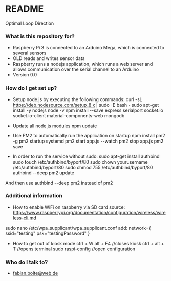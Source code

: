 # README #

Optimal Loop Direction

### What is this repository for? ###

* Raspberry Pi 3 is connected to an Arduino Mega, which is connected to several sensors
* OLD reads and writes sensor data
* Raspberry runs a nodejs application, which runs a web server and allows communication over the serial channel to an Arduino
* Version 0.0

### How do I get set up? ###

* Setup node.js by executing the following commands:
curl -sL https://deb.nodesource.com/setup_8.x | sudo -E bash -
sudo apt-get install -y nodejs
node -v
npm install --save express serialport socket.io socket.io-client material-components-web mongodb

* Update all node.js modules
npm update

* Use PM2 to automatically run the application on startup
npm install pm2 -g
pm2 startup systemd
pm2 start app.js --watch
pm2 stop app.js
pm2 save

* In order to run the service without sudo:
sudo apt-get install authbind
sudo touch /etc/authbind/byport/80
sudo chown yourusername /etc/authbind/byport/80
sudo chmod 755 /etc/authbind/byport/80
authbind --deep pm2 update

And then use authbind --deep pm2 instead of pm2

### Additional information

* How to enable WiFi on raspberry via SD card
source: https://www.raspberrypi.org/documentation/configuration/wireless/wireless-cli.md

sudo nano /etc/wpa_supplicant/wpa_supplicant.conf
add:
network={
    ssid="testing"
    psk="testingPassword"
}

* How to get out of kiosk mode
ctrl + W <OR> alt + F4	//closes kiosk
ctrl + alt + T	//opens terminal
sudo raspi-config	//open configuration

### Who do I talk to? ###

* fabian.bolte@web.de